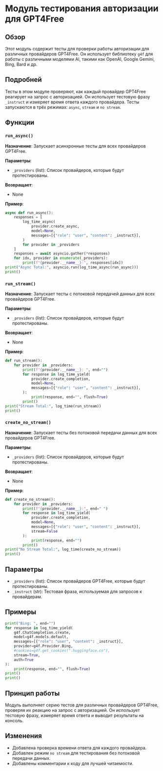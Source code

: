 # Модуль тестирования авторизации для GPT4Free

## Обзор

Этот модуль содержит тесты для проверки работы авторизации для различных провайдеров GPT4Free. Он использует библиотеку `g4f` для работы с различными моделями AI, такими как OpenAI, Google Gemini, Bing, Bard и др.

## Подробней

Тесты в этом модуле проверяют, как каждый провайдер GPT4Free реагирует на запрос с авторизацией. Он использует тестовую фразу `_instruct` и измеряет время ответа каждого провайдера. Тесты запускаются в трёх режимах: `async`, `stream` и `no stream`.

## Функции

### `run_async()`

**Назначение**: Запускает асинхронные тесты для всех провайдеров GPT4Free.

**Параметры**:
-  `_providers` (list): Список провайдеров, которые будут протестированы.

**Возвращает**:
- None

**Пример**:

```python
async def run_async():
    responses = [
        log_time_async(
            provider.create_async, 
            model=None,
            messages=[{"role": "user", "content": _instruct}],
        )
        for provider in _providers
    ]
    responses = await asyncio.gather(*responses)
    for idx, provider in enumerate(_providers):
        print(f"{provider.__name__}:", responses[idx])
print("Async Total:", asyncio.run(log_time_async(run_async)))
print()
```

### `run_stream()`

**Назначение**: Запускает тесты с потоковой передачей данных для всех провайдеров GPT4Free.

**Параметры**:
- `_providers` (list): Список провайдеров, которые будут протестированы.

**Возвращает**:
- None

**Пример**:

```python
def run_stream():
    for provider in _providers:
        print(f"{provider.__name__}: ", end="")
        for response in log_time_yield(
            provider.create_completion,
            model=None,
            messages=[{"role": "user", "content": _instruct}],
        ):
            print(response, end="", flush=True)
        print()
print("Stream Total:", log_time(run_stream))
print()
```

### `create_no_stream()`

**Назначение**: Запускает тесты без потоковой передачи данных для всех провайдеров GPT4Free.

**Параметры**:
- `_providers` (list): Список провайдеров, которые будут протестированы.

**Возвращает**:
- None

**Пример**:

```python
def create_no_stream():
    for provider in _providers:
        print(f"{provider.__name__}:", end=" ")
        for response in log_time_yield(
            provider.create_completion,
            model=None,
            messages=[{"role": "user", "content": _instruct}],
            stream=False
        ):
            print(response, end="")
        print()
print("No Stream Total:", log_time(create_no_stream))
print()
```

## Параметры

- `_providers` (list): Список провайдеров GPT4Free, которые будут протестированы.
- `_instruct` (str): Тестовая фраза, используемая для запросов к провайдерам.

## Примеры

```python
print("Bing: ", end="")
for response in log_time_yield(
    g4f.ChatCompletion.create,
    model=g4f.models.default,
    messages=[{"role": "user", "content": _instruct}],
    provider=g4f.Provider.Bing,
    #cookies=g4f.get_cookies(".huggingface.co"),
    stream=True,
    auth=True
):
    print(response, end="", flush=True)
print()
print()
```

## Принцип работы

Модуль выполняет серию тестов для различных провайдеров GPT4Free, проверяя их реакцию на запрос с авторизацией. Он использует тестовую фразу, измеряет время ответа и выводит результаты на консоль. 

## Изменения

- Добавлена проверка времени ответа для каждого провайдера.
- Добавлен режим `no stream` для тестирования без потоковой передачи данных.
- Добавлены комментарии к коду для лучшей читаемости.